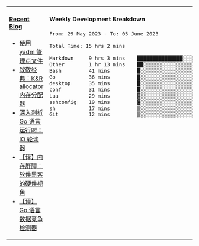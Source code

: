 <table width="960px">
<tr>
<td valign="top" width="50%">

#### <a href="https://www.kongjun18.me" target="_blank">Recent Blog</a>

<!-- BLOG-POST-LIST:START -->
- [使用 yadm 管理点文件](https://kongjun18.github.io/posts/2023/04/07/)
- [致敬经典：K&amp;R allocator 内存分配器](https://kongjun18.github.io/posts/2022/12/12/)
- [深入剖析 Go 语言运行时：IO 轮询器](https://kongjun18.github.io/posts/2022/11/21/)
- [【译】内存屏障：软件黑客的硬件视角](https://kongjun18.github.io/posts/2022/11/03/)
- [【译】Go 语言数据竞争检测器](https://kongjun18.github.io/posts/2022/10/25/)
<!-- BLOG-POST-LIST:END -->

</td>
<td valign="top" width="50%">

#### Weekly Development Breakdown

<!--START_SECTION:waka-->

```txt
From: 29 May 2023 - To: 05 June 2023

Total Time: 15 hrs 2 mins

Markdown     9 hrs 3 mins    ███████████████░░░░░░░░░░   60.21 %
Other        1 hr 13 mins    ██░░░░░░░░░░░░░░░░░░░░░░░   08.19 %
Bash         41 mins         █░░░░░░░░░░░░░░░░░░░░░░░░   04.55 %
Go           36 mins         █░░░░░░░░░░░░░░░░░░░░░░░░   04.06 %
desktop      35 mins         █░░░░░░░░░░░░░░░░░░░░░░░░   03.95 %
conf         31 mins         █░░░░░░░░░░░░░░░░░░░░░░░░   03.52 %
Lua          29 mins         ▓░░░░░░░░░░░░░░░░░░░░░░░░   03.26 %
sshconfig    19 mins         ▓░░░░░░░░░░░░░░░░░░░░░░░░   02.21 %
sh           17 mins         ▒░░░░░░░░░░░░░░░░░░░░░░░░   01.97 %
Git          12 mins         ▒░░░░░░░░░░░░░░░░░░░░░░░░   01.39 %
```

<!--END_SECTION:waka-->
</td>
</tr>

</table>
